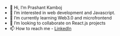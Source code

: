 - 👋 Hi, I’m Prashant Kamboj
- 👀 I’m interested in web development and Javascript.
- 🌱 I’m currently learning Web3.0 and microfrontend
- 💞️ I’m looking to collaborate on React.js projects
- 📫 How to reach me - [LinkedIn](https://www.linkedin.com/in/prashant-kamboj-497688a2/)

<!---
Prashant-Kamboj/Prashant-Kamboj is a ✨ special ✨ repository because its `README.md` (this file) appears on your GitHub profile.
You can click the Preview link to take a look at your changes.
--->
